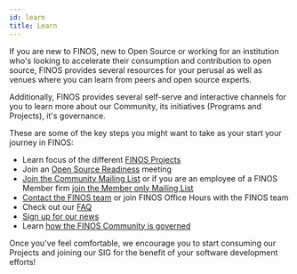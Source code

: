 ```yaml
---
id: learn
title: Learn
---
```


If you are new to FINOS, new to Open Source or working for an institution who's looking to accelerate their consumption and contribution to open source, FINOS provides several resources for your perusal as well as venues where you can learn from peers and open source experts. 

Additionally, FINOS provides several self-serve and interactive channels for you to learn more about our Community, its initiatives (Programs and Projects), it's governance.

These are some of the key steps you might want to take as your start your journey in FINOS:

- Learn focus of the different [FINOS Projects](http://landscape.finos.org/)
- Join an [Open Source Readiness](https://osr.finos.org) meeting
- [Join the Community Mailing List](mailto:community+subscribe@finos.org) or if you are an employee of a FINOS Member firm [join the Member only Mailing List](mailto:member+subscribe@finos.org)
- [Contact the FINOS team](https://www.finos.org/contact-us?hsLang=en-us) or join FINOS Office Hours with the FINOS team
- Check out our [FAQ](https://www.finos.org/faq)
- [Sign up for our news](https://www.finos.org/sign-up)
- Learn [how the FINOS Community is governed](/docs/governance/intro)

Once you've feel comfortable, we encourage you to start consuming our Projects and joining our SIG for the benefit of your software development efforts!